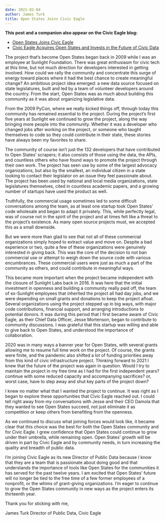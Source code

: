 ```yaml
---
date: 2021-02-04
author: James Turk
title: Open States Joins Civic Eagle
---
```


**This post and a companion also appear on the Civic Eagle blog:**

* [Open States Joins Civic Eagle](https://www.civiceagle.com/enview-blog/open-states-joins-civic-eagle)
* [Civic Eagle Acquires Open States and Invests in the Future of Civic Data](https://www.civiceagle.com/enview-blog/civic-eagle-acquires-open-states)


The project that’s become Open States began back in 2009 while I was an employee at Sunlight Foundation. There was great enthusiasm for civic tech at this time, but not much direction for developers interested in getting involved. How could we rally the community and concentrate this surge of energy toward places where it had the best chance to create meaningful change? An ambitious project idea emerged: a new data source focused on state legislatures, built and led by a team of volunteer developers around the country. From the start, Open States was as much about building this community as it was about organizing legislative data.

From the 2009 PyCon, where we really kicked things off, through today this community has remained essential to the project. During the project’s first five years at Sunlight we continued to grow the project, along the way bringing more people into the community.  Whether it was a developer who changed jobs after working on the project, or someone who taught themselves to code so they could contribute in their state, these stories have always been my favorites to share.

The community of course isn’t just the 132 developers that have contributed to Open States’ scrapers; it also consists of those using the data, the APIs, and countless others who have found ways to promote the project through their own work. The project has seen use by some of the largest advocacy organizations, but also by the smallest, an individual citizen in a state looking to contact their legislator on an issue they feel passionate about.  The project has been used by national and local media organizations, state legislatures themselves, cited in countless academic papers, and a growing number of startups have used the product as well.  

Truthfully, the commercial usage sometimes led to some difficult conversations among the team, as at least one startup took Open States’ code wholesale and began to adapt it privately.  This, while perfectly legal, was of course not in the spirit of the project and at times felt like a threat to the project’s existence.  As many open source projects must, we accepted this as a small downside.

But we were more than glad to see that not all of these commercial organizations simply hoped to extract value and move on.  Despite a bad experience or two, quite a few of these organizations were genuinely interested in giving back.  This was the core of the decision to not ban commercial use or attempt to weigh down the source code with various encumbrances.  These commercial users were just as much a part of the community as others, and could contribute in meaningful ways.

This became more important when the project became independent with the closure of Sunlight Labs back in 2016. It was here that the initial investment in openness and building a community really paid off, the team of ex-Sunlight employees that inherited the project all had day jobs, and we were depending on small grants and donations to keep the project afloat. Several organizations using the project stepped up in big ways, with major code contributions, financial support, and arranging introductions to potential donors.   It was during this period that I first became aware of Civic Eagle, as their Chief Data Officer, Jesse Mortenson, began to contribute to community discussions. I was grateful that this startup was willing and able to give back to Open States, and understood the importance of collaboration. 

2020 was in many ways a banner year for Open States, with several grants allowing me to resume full time work on the project. Of course, the grants were finite, and the pandemic also shifted a lot of funding priorities away from this kind of civic infrastructure project. Thinking forward to 2021 I knew that the future of the project was again in question. Would I try to maintain the project in my free time as I had for the first independent years? continue with some reduced capacity and accompanying sacrifices? or, worst case, have to step away and shut key parts of the project down?

I knew no matter what that I wanted the project to continue. It was right as I began to explore these opportunities that Civic Eagle reached out.  I could tell right away from my conversations with Jesse and their CEO Damola that they wanted to see Open States succeed, not just eliminate it as competition or keep others from benefiting from the openness. 

As we continued to discuss what joining forces would look like, it became clear that this choice was the best for both the Open States community and for Civic Eagle.  I grew confidence that Open States could continue to grow under their umbrella, while remaining open.  Open States’ growth will be driven in part by Civic Eagle and by community needs, in turn increasing the quality and breadth of public data.

I’m joining Civic Eagle as its new Director of Public Data because I know that they are a team that is passionate about doing good and that understands the importance of tools like Open States for the communities it has served for the past twelve years. I am excited that Open States’ future will no longer be tied to the free time of a few former employees of a nonprofit, or the whims of grant-giving organizations. I’m eager to continue to grow the Open States community in new ways as the project enters its thirteenth year.

Thank you for sticking with me,

James Turk
Director of Public Data, Civic Eagle
